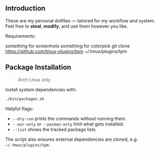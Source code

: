 ## Introduction

These are my personal dotfiles — tailored for my workflow and system.  
Feel free to **steal**, **modify**, and use them however you like.



Requirements:

something for screenhots
something for colorpick
git clone https://github.com/tmux-plugins/tpm ~/.tmux/plugins/tpm

## Package Installation

> Arch Linux only

Install system dependencies with:

```bash
./bin/packages.sh
```

Helpful flags:
- `--dry-run` prints the commands without running them.
- `--aur-only` or `--pacman-only` limit what gets installed.
- `--list` shows the tracked package lists.

The script also ensures external dependencies are cloned, e.g. `~/.tmux/plugins/tpm`.

